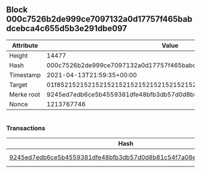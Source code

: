 ## Block 000c7526b2de999ce7097132a0d17757f465babdcebca4c655d5b3e291dbe097

Attribute | Value
--- | ---
Height | 14477
Hash | 000c7526b2de999ce7097132a0d17757f465babdcebca4c655d5b3e291dbe097
Timestamp | 2021-04-13T21:59:35+00:00
Target | 01f8521521521521521521521521521521521521521521521521521521521521
Merke root | 9245ed7edb6ce5b4559381dfe48bfb3db57d0d8b81c54f7a08e66ebf295f51b9
Nonce | 1213767746

```

```

### Transactions

Hash | Amount
--- | ---
[9245ed7edb6ce5b4559381dfe48bfb3db57d0d8b81c54f7a08e66ebf295f51b9](9245ed7edb6ce5b4559381dfe48bfb3db57d0d8b81c54f7a08e66ebf295f51b9.md) | 10.00000000 SKEPTI 
